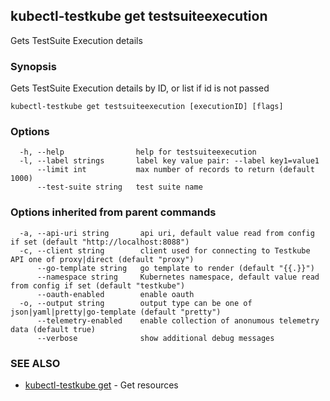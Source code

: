 ## kubectl-testkube get testsuiteexecution

Gets TestSuite Execution details

### Synopsis

Gets TestSuite Execution details by ID, or list if id is not passed

```
kubectl-testkube get testsuiteexecution [executionID] [flags]
```

### Options

```
  -h, --help                help for testsuiteexecution
  -l, --label strings       label key value pair: --label key1=value1
      --limit int           max number of records to return (default 1000)
      --test-suite string   test suite name
```

### Options inherited from parent commands

```
  -a, --api-uri string       api uri, default value read from config if set (default "http://localhost:8088")
  -c, --client string        client used for connecting to Testkube API one of proxy|direct (default "proxy")
      --go-template string   go template to render (default "{{.}}")
      --namespace string     Kubernetes namespace, default value read from config if set (default "testkube")
      --oauth-enabled        enable oauth
  -o, --output string        output type can be one of json|yaml|pretty|go-template (default "pretty")
      --telemetry-enabled    enable collection of anonumous telemetry data (default true)
      --verbose              show additional debug messages
```

### SEE ALSO

* [kubectl-testkube get](kubectl-testkube_get.md)	 - Get resources

